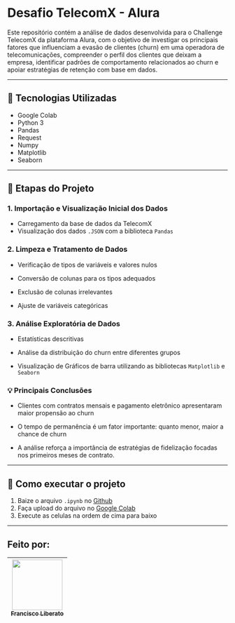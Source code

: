 # Desafio TelecomX - Alura
Este repositório contém a análise de dados desenvolvida para o Challenge TelecomX da plataforma Alura, com o objetivo de investigar os principais fatores que influenciam a evasão de clientes (churn) em uma operadora de telecomunicações, compreender o perfil dos clientes que deixam a empresa, identificar padrões de comportamento relacionados ao churn e apoiar estratégias de retenção com base em dados.

---

## 🧪 Tecnologias Utilizadas
 * Google Colab
 * Python 3
 * Pandas
 * Request
 * Numpy
 * Matplotlib
 * Seaborn

---

## 📌 Etapas do Projeto

### 1. Importação e Visualização Inicial dos Dados

 * Carregamento da base de dados da TelecomX
 * Visualização dos dados `.JSON` com a biblioteca `Pandas`

### 2. Limpeza e Tratamento de Dados

 * Verificação de tipos de variáveis e valores nulos

 * Conversão de colunas para os tipos adequados

 * Exclusão de colunas irrelevantes

 * Ajuste de variáveis categóricas


### 3. Análise Exploratória de Dados

 * Estatísticas descritivas

 * Análise da distribuição do churn entre diferentes grupos

 * Visualização de Gráficos de barra utilizando as bibliotecas `Matplotlib` e `Seaborn`


### 💡 Principais Conclusões

 * Clientes com contratos mensais e pagamento eletrônico apresentaram maior propensão ao churn

 * O tempo de permanência é um fator importante: quanto menor, maior a chance de churn

 * A análise reforça a importância de estratégias de fidelização focadas nos primeiros meses de contrato.

---

## 📁 Como executar o projeto

1. Baize o arquivo `.ipynb` no [Github](https://github.com/Francisco-Liberato/Challenge-TelecomX-Alura-Francisco/tree/main)
2. Faça upload do arquivo no [Google Colab](https://colab.research.google.com/)
3. Execute as celulas na ordem de cima para baixo

---

## Feito por:

| [<img loading="lazy" src="https://avatars.githubusercontent.com/u/196274842?s=400&u=09b66969c0566e14dceb7f1fad9f1af642b12ec1&v=4" width=115><br><sub>Francisco Liberato</sub>](https://github.com/Francisco-Liberato) |
| :---: |


